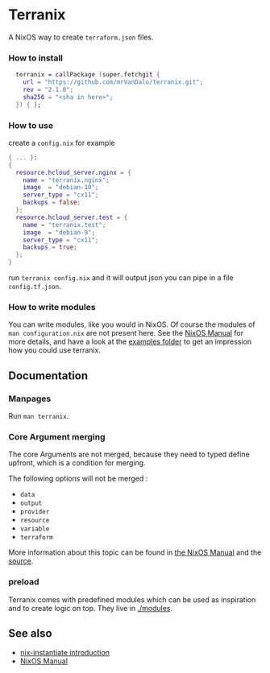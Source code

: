 # Terranix

A NixOS way to create `terraform.json` files.

### How to install

```nix
  terranix = callPackage (super.fetchgit {
    url = "https://github.com/mrVanDalo/terranix.git";
    rev = "2.1.0";
    sha256 = "<sha in here>";
  }) { };
```

### How to use

create a `config.nix` for example

```nix
{ ... }:
{
  resource.hcloud_server.nginx = {
    name = "terranix.nginx";
    image  = "debian-10";
    server_type = "cx11";
    backups = false;
  };
  resource.hcloud_server.test = {
    name = "terranix.test";
    image  = "debian-9";
    server_type = "cx11";
    backups = true;
  };
}
```

run `terranix config.nix` and it will output json you can pipe in a file `config.tf.json`.

### How to write modules

You can write modules, like you would in NixOS.
Of course the modules of `man configuration.nix` are not present here.
See the [NixOS Manual](https://nixos.org/nixos/manual/index.html#sec-writing-modules) for more details,
and have a look at the [examples folder](./examples/) to get an impression how you
could use terranix.

## Documentation

### Manpages

Run `man terranix`.

### Core Argument merging

The core Arguments are not merged,
because they need to typed define upfront,
which is a condition for merging.

The following options will not be merged :

* `data`
* `output`
* `provider`
* `resource`
* `variable`
* `terraform`

More information about this topic can be found in
[the NixOS Manual](https://nixos.org/nixos/manual/index.html#sec-option-types)
and the
[source](./core/terraform-options.nix).

### preload

Terranix comes with predefined modules which can be used as
inspiration and to create logic on top.
They live in
[./modules](./modules/).

## See also

* [nix-instantiate introduction](https://tech.ingolf-wagner.de/nixos/nix-instantiate/)
* [NixOS Manual](https://nixos.org/nixos/manual/index.html#sec-writing-modules)

